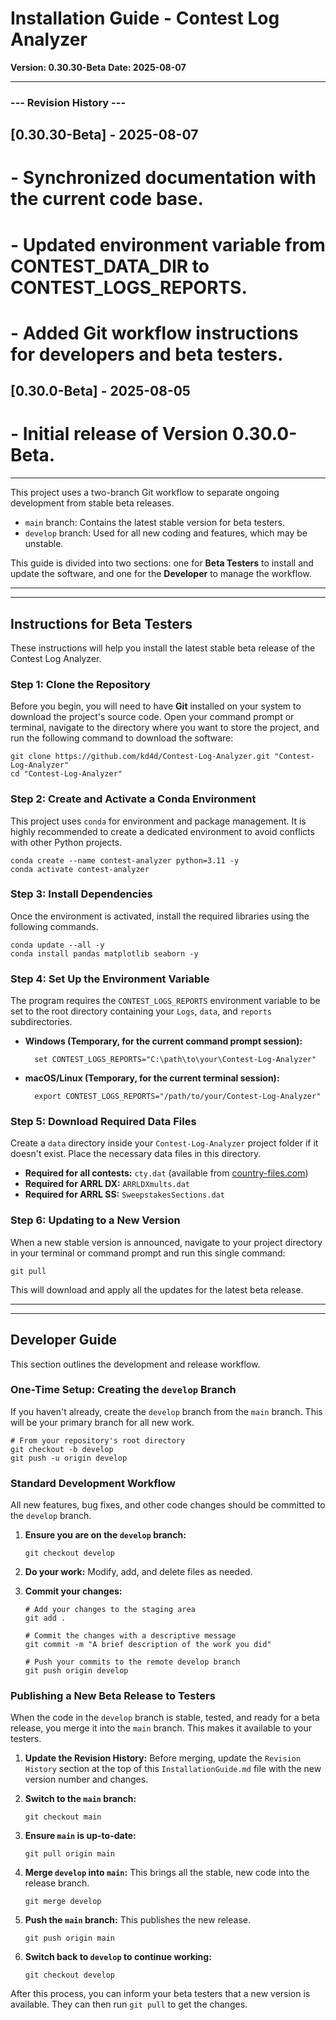 # Installation Guide - Contest Log Analyzer

**Version: 0.30.30-Beta**
**Date: 2025-08-07**

---
### --- Revision History ---
## [0.30.30-Beta] - 2025-08-07
# - Synchronized documentation with the current code base.
# - Updated environment variable from CONTEST_DATA_DIR to CONTEST_LOGS_REPORTS.
# - Added Git workflow instructions for developers and beta testers.
## [0.30.0-Beta] - 2025-08-05
# - Initial release of Version 0.30.0-Beta.
---

This project uses a two-branch Git workflow to separate ongoing development from stable beta releases.

* `main` branch: Contains the latest stable version for beta testers.
* `develop` branch: Used for all new coding and features, which may be unstable.

This guide is divided into two sections: one for **Beta Testers** to install and update the software, and one for the **Developer** to manage the workflow.

---
---

## Instructions for Beta Testers

These instructions will help you install the latest stable beta release of the Contest Log Analyzer.

### Step 1: Clone the Repository

Before you begin, you will need to have **Git** installed on your system to download the project's source code. Open your command prompt or terminal, navigate to the directory where you want to store the project, and run the following command to download the software:

    git clone https://github.com/kd4d/Contest-Log-Analyzer.git "Contest-Log-Analyzer"
    cd "Contest-Log-Analyzer"

### Step 2: Create and Activate a Conda Environment

This project uses `conda` for environment and package management. It is highly recommended to create a dedicated environment to avoid conflicts with other Python projects.

    conda create --name contest-analyzer python=3.11 -y
    conda activate contest-analyzer

### Step 3: Install Dependencies

Once the environment is activated, install the required libraries using the following commands.

    conda update --all -y
    conda install pandas matplotlib seaborn -y

### Step 4: Set Up the Environment Variable

The program requires the `CONTEST_LOGS_REPORTS` environment variable to be set to the root directory containing your `Logs`, `data`, and `reports` subdirectories.

* **Windows (Temporary, for the current command prompt session):**

        set CONTEST_LOGS_REPORTS="C:\path\to\your\Contest-Log-Analyzer"

* **macOS/Linux (Temporary, for the current terminal session):**

        export CONTEST_LOGS_REPORTS="/path/to/your/Contest-Log-Analyzer"

### Step 5: Download Required Data Files

Create a `data` directory inside your `Contest-Log-Analyzer` project folder if it doesn't exist. Place the necessary data files in this directory.

* **Required for all contests:** `cty.dat` (available from [country-files.com](http://www.country-files.com/cty/cty.dat))
* **Required for ARRL DX:** `ARRLDXmults.dat`
* **Required for ARRL SS:** `SweepstakesSections.dat`

### Step 6: Updating to a New Version

When a new stable version is announced, navigate to your project directory in your terminal or command prompt and run this single command:

    git pull

This will download and apply all the updates for the latest beta release.

---
---

## Developer Guide

This section outlines the development and release workflow.

### One-Time Setup: Creating the `develop` Branch

If you haven't already, create the `develop` branch from the `main` branch. This will be your primary branch for all new work.

    # From your repository's root directory
    git checkout -b develop
    git push -u origin develop

### Standard Development Workflow

All new features, bug fixes, and other code changes should be committed to the `develop` branch.

1.  **Ensure you are on the `develop` branch:**

        git checkout develop

2.  **Do your work:** Modify, add, and delete files as needed.
3.  **Commit your changes:**

        # Add your changes to the staging area
        git add .
        
        # Commit the changes with a descriptive message
        git commit -m "A brief description of the work you did"
        
        # Push your commits to the remote develop branch
        git push origin develop

### Publishing a New Beta Release to Testers

When the code in the `develop` branch is stable, tested, and ready for a beta release, you merge it into the `main` branch. This makes it available to your testers.

1.  **Update the Revision History:** Before merging, update the `Revision History` section at the top of this `InstallationGuide.md` file with the new version number and changes.
2.  **Switch to the `main` branch:**

        git checkout main

3.  **Ensure `main` is up-to-date:**

        git pull origin main

4.  **Merge `develop` into `main`:** This brings all the stable, new code into the release branch.

        git merge develop

5.  **Push the `main` branch:** This publishes the new release.

        git push origin main

6.  **Switch back to `develop` to continue working:**

        git checkout develop

After this process, you can inform your beta testers that a new version is available. They can then run `git pull` to get the changes.